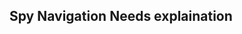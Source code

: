 <h2>Spy Navigation <span class="status refactor">Needs explaination</span></h2>

<a name="section-1"></a>
<a name="section-2"></a>
<a name="section-3"></a>
<a name="section-4"></a>

<script>

window.onload = function() {
  (function ($, showcar) {
    const stickyYStartPosition = $('.sc-spy-navigation').offset().top;

    showcar.spyNavigation({
      stickPosFn: (scrollTop, stickToElem, componentElem) => scrollTop > stickyYStartPosition,
      unstickPosFn: (scrollTop, stickToElem, componentElem) => scrollTop <= stickyYStartPosition
    });
  })(window.Zepto, window.showcar);
}

</script>
